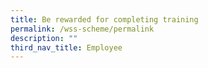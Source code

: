 ```yaml
---
title: Be rewarded for completing training
permalink: /wss-scheme/permalink
description: ""
third_nav_title: Employee
---
```


